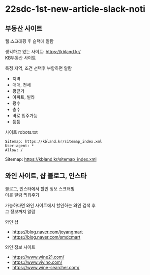 # 22sdc-1st-new-article-slack-noti

## 부동산 사이트
웹 스크래핑 후 슬랙에 알람   

생각하고 있는 사이트: https://kbland.kr/   
KB부동산 사이트   

특정 지역, 조건 선택후 부합하면 알람   
- 지역
- 매매, 전세
- 평균가
- 아파트, 빌라
- 평수
- 층수
- 바로 입주가능
- 등등

사이트 robots.txt
```
Sitemap: https://kbland.kr/sitemap_index.xml
User-agent: *
Allow: /
```
Sitemap: https://kbland.kr/sitemap_index.xml

## 와인 사이트, 샵 블로그, 인스타

블로그, 인스타에서 할인 정보 스크래핑  
이를 알람 띄워주기  

가능하다면 와인 사이트에서 할인하는 와인 검색 후  
그 정보까지 알람

와인 샵
- https://blog.naver.com/joyangmart
- https://blog.naver.com/smdcmart  

와인 정보 사이트  
- https://www.wine21.com/
- https://www.vivino.com/
- https://www.wine-searcher.com/
